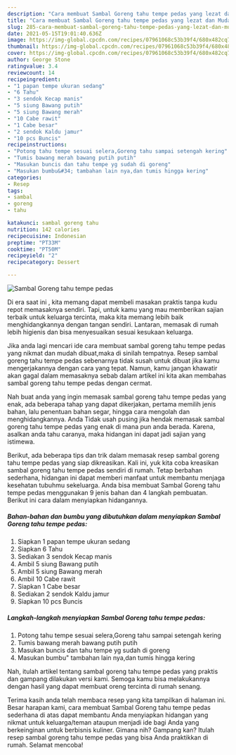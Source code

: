 ```yaml
---
description: "Cara membuat Sambal Goreng tahu tempe pedas yang lezat dan Mudah Dibuat"
title: "Cara membuat Sambal Goreng tahu tempe pedas yang lezat dan Mudah Dibuat"
slug: 285-cara-membuat-sambal-goreng-tahu-tempe-pedas-yang-lezat-dan-mudah-dibuat
date: 2021-05-15T19:01:40.636Z
image: https://img-global.cpcdn.com/recipes/07961068c53b39f4/680x482cq70/sambal-goreng-tahu-tempe-pedas-foto-resep-utama.jpg
thumbnail: https://img-global.cpcdn.com/recipes/07961068c53b39f4/680x482cq70/sambal-goreng-tahu-tempe-pedas-foto-resep-utama.jpg
cover: https://img-global.cpcdn.com/recipes/07961068c53b39f4/680x482cq70/sambal-goreng-tahu-tempe-pedas-foto-resep-utama.jpg
author: George Stone
ratingvalue: 3.4
reviewcount: 14
recipeingredient:
- "1 papan tempe ukuran sedang"
- "6 Tahu"
- "3 sendok Kecap manis"
- "5 siung Bawang putih"
- "5 siung Bawang merah"
- "10 Cabe rawit"
- "1 Cabe besar"
- "2 sendok Kaldu jamur"
- "10 pcs Buncis"
recipeinstructions:
- "Potong tahu tempe sesuai selera,Goreng tahu sampai setengah kering"
- "Tumis bawang merah bawang putih putih"
- "Masukan buncis dan tahu tempe yg sudah di goreng"
- "Masukan bumbu&#34; tambahan lain nya,dan tumis hingga kering"
categories:
- Resep
tags:
- sambal
- goreng
- tahu

katakunci: sambal goreng tahu 
nutrition: 142 calories
recipecuisine: Indonesian
preptime: "PT33M"
cooktime: "PT50M"
recipeyield: "2"
recipecategory: Dessert

---
```



![Sambal Goreng tahu tempe pedas](https://img-global.cpcdn.com/recipes/07961068c53b39f4/680x482cq70/sambal-goreng-tahu-tempe-pedas-foto-resep-utama.jpg)

Di era  saat ini , kita memang dapat membeli masakan praktis tanpa kudu repot memasaknya sendiri. Tapi, untuk kamu yang mau memberikan sajian terbaik untuk keluarga tercinta, maka kita memang lebih baik menghidangkannya dengan tangan sendiri. Lantaran, memasak di rumah lebih higienis dan bisa menyesuaikan sesuai kesukaan keluarga.

Jika anda lagi mencari ide cara membuat sambal goreng tahu tempe pedas yang nikmat dan mudah dibuat,maka di sinilah tempatnya. Resep sambal goreng tahu tempe pedas  sebenarnya tidak susah untuk dibuat jika kamu mengerjakannya dengan cara yang tepat. Namun, kamu jangan khawatir akan gagal dalam memasaknya 
sebab dalam artikel ini kita akan membahas sambal goreng tahu tempe pedas dengan cermat.  



Nah buat anda yang ingin memasak sambal goreng tahu tempe pedas yang enak, ada beberapa tahap yang dapat dikerjakan, pertama memilih jenis bahan, lalu penentuan bahan segar, hingga cara mengolah dan menghidangkannya. Anda Tidak usah pusing jika hendak memasak sambal goreng tahu tempe pedas yang enak di mana pun anda berada. Karena, asalkan anda  tahu caranya, maka hidangan ini dapat jadi sajian yang istimewa.

Berikut, ada beberapa tips dan trik dalam memasak resep sambal goreng tahu tempe pedas yang siap dikreasikan. Kali ini, yuk kita coba kreasikan sambal goreng tahu tempe pedas sendiri di rumah. Tetap berbahan sederhana, hidangan ini dapat memberi manfaat untuk membantu menjaga kesehatan tubuhmu sekeluarga. Anda bisa membuat Sambal Goreng tahu tempe pedas menggunakan 9 jenis bahan dan 4 langkah pembuatan. Berikut ini cara dalam menyiapkan hidangannya.

<!--inarticleads1-->

##### Bahan-bahan dan bumbu yang dibutuhkan dalam menyiapkan Sambal Goreng tahu tempe pedas:

1. Siapkan 1 papan tempe ukuran sedang
1. Siapkan 6 Tahu
1. Sediakan 3 sendok Kecap manis
1. Ambil 5 siung Bawang putih
1. Ambil 5 siung Bawang merah
1. Ambil 10 Cabe rawit
1. Siapkan 1 Cabe besar
1. Sediakan 2 sendok Kaldu jamur
1. Siapkan 10 pcs Buncis




<!--inarticleads2-->

##### Langkah-langkah menyiapkan Sambal Goreng tahu tempe pedas:

1. Potong tahu tempe sesuai selera,Goreng tahu sampai setengah kering
1. Tumis bawang merah bawang putih putih
1. Masukan buncis dan tahu tempe yg sudah di goreng
1. Masukan bumbu&#34; tambahan lain nya,dan tumis hingga kering




Nah, itulah artikel tentang  sambal goreng tahu tempe pedas  yang praktis dan gampang dilakukan versi kami. Semoga kamu bisa melakukannya dengan hasil yang dapat membuat oreng tercinta di rumah senang. 

Terima kasih anda telah membaca resep yang kita tampilkan di halaman ini. Besar harapan kami, cara membuat  Sambal Goreng tahu tempe pedas sederhana di atas dapat membantu Anda menyiapkan hidangan yang nikmat untuk keluarga/teman ataupun menjadi ide bagi Anda yang berkeinginan untuk berbisnis kuliner. Gimana nih? Gampang kan? Itulah resep sambal goreng tahu tempe pedas yang bisa Anda praktikkan di rumah. Selamat mencoba!

